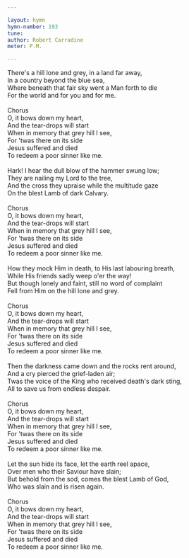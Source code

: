 ```yaml
---

layout: hymn
hymn-number: 193
tune: 
author: Robert Carradine
meter: P.M.

---
```

There's a hill lone and grey, in a land far away,<br>In a country beyond the blue sea,<br>Where beneath that fair sky went a Man forth to die<br>For the world and for you and for me.<br><br>Chorus<br>O, it bows down my heart,<br>And the tear-drops will start<br>When in memory that grey hill I see,<br>For 'twas there on its side<br>Jesus suffered and died<br>To redeem a poor sinner like me.<br><br>Hark! I hear the dull blow of the hammer swung low;<br>They are nailing my Lord to the tree,<br>And the cross they upraise while the multitude gaze<br>On the blest Lamb of dark Calvary.<br><br>Chorus<br>O, it bows down my heart,<br>And the tear-drops will start<br>When in memory that grey hill I see,<br>For 'twas there on its side<br>Jesus suffered and died<br>To redeem a poor sinner like me.<br><br>How they mock Him in death, to His last labouring breath,<br>While His friends sadly weep o'er the way!<br>But though lonely and faint, still no word of complaint<br>Fell from Him on the hill lone and grey.<br><br>Chorus<br>O, it bows down my heart,<br>And the tear-drops will start<br>When in memory that grey hill I see,<br>For 'twas there on its side<br>Jesus suffered and died<br>To redeem a poor sinner like me.<br><br>Then the darkness came down and the rocks rent around,<br>And a cry pierced the grief-laden air;<br>Twas the voice of the King who received death's dark sting,<br>All to save us from endless despair.<br><br>Chorus<br>O, it bows down my heart,<br>And the tear-drops will start<br>When in memory that grey hill I see,<br>For 'twas there on its side<br>Jesus suffered and died<br>To redeem a poor sinner like me.<br><br>Let the sun hide its face, let the earth reel apace,<br>Over men who their Saviour have slain;<br>But behold from the sod, comes the blest Lamb of God,<br>Who was slain and is risen again.<br><br>Chorus<br>O, it bows down my heart,<br>And the tear-drops will start<br>When in memory that grey hill I see,<br>For 'twas there on its side<br>Jesus suffered and died<br>To redeem a poor sinner like me.<br><br><br>
